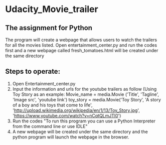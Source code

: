 # Udacity_Movie_trailer

## The assignment for Python

The program will create a webpage that allows users to watch the trailers for all the movies listed. Open entertainment_center.py and run the codes first and a new webpage called fresh_tomatoes.html will be created under the same directory

## Steps to operate:

1. Open Entertainment_center.py
1. Input the information and urls for the youtube trailers as follow (Using Toy Story as an example:
Movie_name = media.Movie ('Title', 'Tagline', 'Image src', 'youtube link')
toy_story = media.Movie('Toy Story', 'A story of a boy and his toys that come to life', 'http://upload.wikimedia.org/wikipedia/en/1/13/Toy_Story.jpg', 'https://www.youtube.com/watch?v=nCqtQLmJTl0')
1. Run the codes "To run this program you can use a Python Interpreter from the command line or use IDLE"
1. A new webpage will be created under the same directory and the python program will launch the webpage in the browser.
